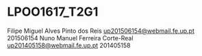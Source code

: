 # LPOO1617_T2G1

Filipe Miguel Alves Pinto dos Reis up201506154@webmail.fe.up.pt 201506154
Nuno Manuel Ferreira Corte-Real up201405158@webmail.fe.up.pt 201405158
